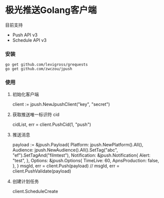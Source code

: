极光推送Golang客户端
===


目前支持

* Push API v3
* Schedule API v3


### 安装

    go get github.com/levigross/grequests
    go get github.com/zwczou/jpush

### 使用

1. 初始化客户端

    client := jpush.NewJpushClient("key", "secret")

2. 获取推送唯一标识符 cid

    cidList, err = client.PushCid(1, "push")

3. 推送消息

    payload := &jpush.Payload{
        Platform: jpush.NewPlatform().All(),
        Audience: jpush.NewAudience().All().SetTag("abc", "ef").SetTagAnd("filmtest"),
        Notification: &jpush.Notification{
            Alert: "test",
        },
        Options: &jpush.Options{
             TimeLive:       60,
             ApnsProduction: false,
        },
    }
    msgId, err = client.Push(payload)
    // msgId, err = client.PushValidate(payload)


4. 创建计划任务

    client.ScheduleCreate
